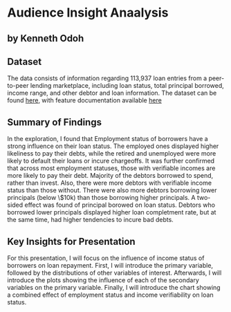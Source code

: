 # Audience Insight Anaalysis
## by Kenneth Odoh


## Dataset

The data consists of information regarding 113,937 loan entries from a peer-to-peer lending marketplace, including loan status, total principal borrowed, income range, and other debtor and loan information. The dataset can be found [here](https://www.google.com/url?q=https://www.google.com/url?q%3Dhttps://s3.amazonaws.com/udacity-hosted-downloads/ud651/prosperLoanData.csv%26amp;sa%3DD%26amp;ust%3D1581581520570000&sa=D&source=editors&ust=1661465763533082&usg=AOvVaw18IT4SYLXwYGKDViP9OkMv), with feature documentation available [here](https://docs.google.com/spreadsheets/d/1gDyi_L4UvIrLTEC6Wri5nbaMmkGmLQBk-Yx3z0XDEtI/edit#gid=0)

## Summary of Findings

In the exploration, I found that Employment status of borrowers have a strong influence on their loan status. The employed ones displayed higher likeliness to pay their debts, while the retired and unemployed were more likely to default their loans or incure chargeoffs. It was further confirmed that across most employment statuses, those with verifiable incomes are more likely to pay their debt. 
Majority of the debtors borrowed to spend, rather than invest. Also, there were more debtors with verifiable income status than those without.
There were also more debtors borrowing lower principals (below \\$10k) than those borrowing higher principals. A two-sided effect was found of principal borowed on loan status. Debtors who borrowed lower principals displayed higher loan completment rate, but at the same time, had higher tendencies to incure bad debts.

## Key Insights for Presentation

For this presentation, I will focus on the influence of income status of borrowers on loan repayment. First, I will introduce the primary variable, followed by the distributions of other variables of interest. Afterwards, I will introduce the plots showing the influence of each of the secondary variables on the primary variable. Finally, I will introduce the chart showing a combined effect of employment status and income verifiability on loan status.
